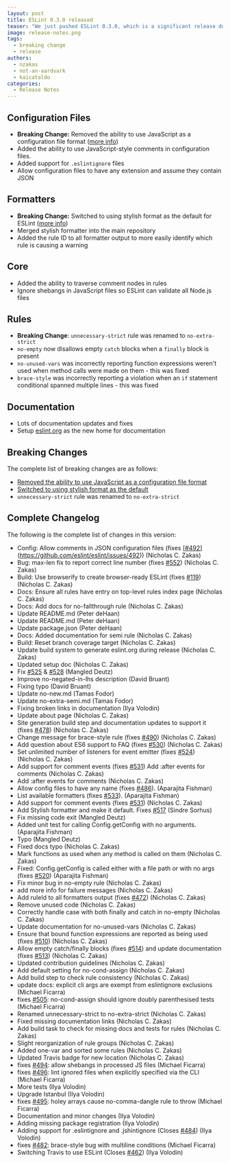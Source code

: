 ```yaml
---
layout: post
title: ESLint 0.3.0 released
teaser: "We just pushed ESLint 0.3.0, which is a significant release due to the number of bug fixes and significant changes included."
image: release-notes.png
tags:
  - breaking change
  - release
authors:
  - nzakas
  - not-an-aardvark
  - kaicataldo
categories:
  - Release Notes
---
```


## Configuration Files

* **Breaking Change:** Removed the ability to use JavaScript as a configuration file format ([more info](https://eslint.org/blog/2014/01/breaking-change-config-file))
* Added the ability to use JavaScript-style comments in configuration files.
* Added support for `.eslintignore` files
* Allow configuration files to have any extension and assume they contain JSON

## Formatters

* **Breaking Change:** Switched to using stylish format as the default for ESLint ([more info](https://eslint.org/blog/2014/01/breaking-change-formatter))
* Merged stylish formatter into the main repository
* Added the rule ID to all formatter output to more easily identify which rule is causing a warning

## Core

* Added the ability to traverse comment nodes in rules
* Ignore shebangs in JavaScript files so ESLint can validate all Node.js files

## Rules

* **Breaking Change**: `unnecessary-strict` rule was renamed to `no-extra-strict`
* `no-empty` now disallows empty `catch` blocks when a `finally` block is present
* `no-unused-vars` was incorrectly reporting function expressions weren't used when method calls were made on them - this was fixed
* `brace-style` was incorrectly reporting a violation when an `if` statement conditional spanned multiple lines - this was fixed

## Documentation

* Lots of documentation updates and fixes
* Setup [eslint.org](https://eslint.org) as the new home for documentation

## Breaking Changes

The complete list of breaking changes are as follows:

* [Removed the ability to use JavaScript as a configuration file format](https://eslint.org/blog/2014/01/breaking-change-config-file)
* [Switched to using stylish format as the default](https://eslint.org/blog/2014/01/breaking-change-formatter)
* `unnecessary-strict` rule was renamed to `no-extra-strict`

## Complete Changelog

The following is the complete list of changes in this version:

* Config: Allow comments in JSON configuration files (fixes [[#492](https://github.com/eslint/eslint/issues/492)](https://github.com/eslint/eslint/issues/492)) (Nicholas C. Zakas)
* Bug: max-len fix to report correct line number (fixes [#552](https://github.com/eslint/eslint/issues/552)) (Nicholas C. Zakas)
* Build: Use browserify to create browser-ready ESLint (fixes [#119](https://github.com/eslint/eslint/issues/119)) (Nicholas C. Zakas)
* Docs: Ensure all rules have entry on top-level rules index page (Nicholas C. Zakas)
* Docs: Add docs for no-fallthrough rule (Nicholas C. Zakas)
* Update README.md (Peter deHaan)
* Update README.md (Peter deHaan)
* Update package.json (Peter deHaan)
* Docs: Added documentation for semi rule (Nicholas C. Zakas)
* Build: Reset branch coverage target (Nicholas C. Zakas)
* Update build system to generate eslint.org during release (Nicholas C. Zakas)
* Updated setup doc (Nicholas C. Zakas)
* Fix [#525](https://github.com/eslint/eslint/issues/525) & [#528](https://github.com/eslint/eslint/issues/528) (Mangled Deutz)
* Improve no-negated-in-lhs description (David Bruant)
* Fixing typo (David Bruant)
* Update no-new.md (Tamas Fodor)
* Update no-extra-semi.md (Tamas Fodor)
* Fixing broken links in documentation (Ilya Volodin)
* Update about page (Nicholas C. Zakas)
* Site generation build step and documentation updates to support it (fixes [#478](https://github.com/eslint/eslint/issues/478)) (Nicholas C. Zakas)
* Change message for brace-style rule (fixes [#490](https://github.com/eslint/eslint/issues/490)) (Nicholas C. Zakas)
* Add question about ES6 support to FAQ (fixes [#530](https://github.com/eslint/eslint/issues/530)) (Nicholas C. Zakas)
* Set unlimited number of listeners for event emitter (fixes [#524](https://github.com/eslint/eslint/issues/524)) (Nicholas C. Zakas)
* Add support for comment events (fixes [#531](https://github.com/eslint/eslint/issues/531)) Add :after events for comments (Nicholas C. Zakas)
* Add :after events for comments (Nicholas C. Zakas)
* Allow config files to have any name (fixes [#486](https://github.com/eslint/eslint/issues/486)). (Aparajita Fishman)
* List available formatters (fixes [#533](https://github.com/eslint/eslint/issues/533)). (Aparajita Fishman)
* Add support for comment events (fixes [#531](https://github.com/eslint/eslint/issues/531)) (Nicholas C. Zakas)
* Add Stylish formatter and make it default. Fixes [#517](https://github.com/eslint/eslint/issues/517) (Sindre Sorhus)
* Fix missing code exit (Mangled Deutz)
* Added unit test for calling Config.getConfig with no arguments. (Aparajita Fishman)
* Typo (Mangled Deutz)
* Fixed docs typo (Nicholas C. Zakas)
* Mark functions as used when any method is called on them (Nicholas C. Zakas)
* Fixed: Config.getConfig is called either with a file path or with no args (fixes [#520](https://github.com/eslint/eslint/issues/520)) (Aparajita Fishman)
* Fix minor bug in no-empty rule (Nicholas C. Zakas)
* add more info for failure messages (Nicholas C. Zakas)
* Add ruleId to all formatters output (fixes [#472](https://github.com/eslint/eslint/issues/472)) (Nicholas C. Zakas)
* Remove unused code (Nicholas C. Zakas)
* Correctly handle case with both finally and catch in no-empty (Nicholas C. Zakas)
* Update documentation for no-unused-vars (Nicholas C. Zakas)
* Ensure that bound function expressions are reported as being used (fixes [#510](https://github.com/eslint/eslint/issues/510)) (Nicholas C. Zakas)
* Allow empty catch/finally blocks (fixes [#514](https://github.com/eslint/eslint/issues/514)) and update documentation (fixes [#513](https://github.com/eslint/eslint/issues/513)) (Nicholas C. Zakas)
* Updated contribution guidelines (Nicholas C. Zakas)
* Add default setting for no-cond-assign (Nicholas C. Zakas)
* Add build step to check rule consistency (Nicholas C. Zakas)
* update docs: explicit cli args are exempt from eslintignore exclusions (Michael Ficarra)
* fixes [#505](https://github.com/eslint/eslint/issues/505): no-cond-assign should ignore doubly parenthesised tests (Michael Ficarra)
* Renamed unnecessary-strict to no-extra-strict (Nicholas C. Zakas)
* Fixed missing documentation links (Nicholas C. Zakas)
* Add build task to check for missing docs and tests for rules (Nicholas C. Zakas)
* Slight reorganization of rule groups (Nicholas C. Zakas)
* Added one-var and sorted some rules (Nicholas C. Zakas)
* Updated Travis badge for new location (Nicholas C. Zakas)
* fixes [#494](https://github.com/eslint/eslint/issues/494): allow shebangs in processed JS files (Michael Ficarra)
* fixes [#496](https://github.com/eslint/eslint/issues/496): lint ignored files when explicitly specified via the CLI (Michael Ficarra)
* More tests (Ilya Volodin)
* Upgrade Istanbul (Ilya Volodin)
* fixes [#495](https://github.com/eslint/eslint/issues/495): holey arrays cause no-comma-dangle rule to throw (Michael Ficarra)
* Documentation and minor changes (Ilya Volodin)
* Adding missing package registration (Ilya Volodin)
* Adding support for .eslintignore and .jshintignore (Closes [#484](https://github.com/eslint/eslint/issues/484)) (Ilya Volodin)
* fixes [#482](https://github.com/eslint/eslint/issues/482): brace-style bug with multiline conditions (Michael Ficarra)
* Switching Travis to use ESLint (Closes [#462](https://github.com/eslint/eslint/issues/462)) (Ilya Volodin)
